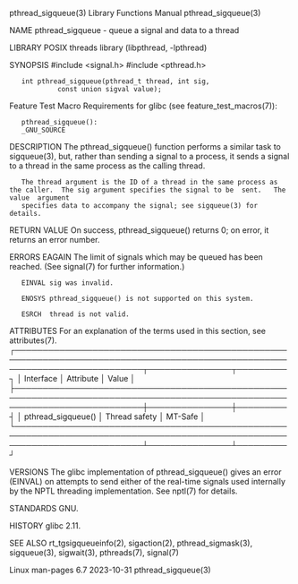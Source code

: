pthread_sigqueue(3)						   Library Functions Manual						   pthread_sigqueue(3)

NAME
       pthread_sigqueue - queue a signal and data to a thread

LIBRARY
       POSIX threads library (libpthread, -lpthread)

SYNOPSIS
       #include <signal.h>
       #include <pthread.h>

       int pthread_sigqueue(pthread_t thread, int sig,
			    const union sigval value);

   Feature Test Macro Requirements for glibc (see feature_test_macros(7)):

       pthread_sigqueue():
	   _GNU_SOURCE

DESCRIPTION
       The  pthread_sigqueue()	function performs a similar task to sigqueue(3), but, rather than sending a signal to a process, it sends a signal to a thread
       in the same process as the calling thread.

       The thread argument is the ID of a thread in the same process as the caller.  The sig argument specifies the signal to be  sent.	  The  value  argument
       specifies data to accompany the signal; see sigqueue(3) for details.

RETURN VALUE
       On success, pthread_sigqueue() returns 0; on error, it returns an error number.

ERRORS
       EAGAIN The limit of signals which may be queued has been reached.  (See signal(7) for further information.)

       EINVAL sig was invalid.

       ENOSYS pthread_sigqueue() is not supported on this system.

       ESRCH  thread is not valid.

ATTRIBUTES
       For an explanation of the terms used in this section, see attributes(7).
       ┌───────────────────────────────────────────────────────────────────────────────────────────────────────────────────────────┬───────────────┬─────────┐
       │ Interface														   │ Attribute	   │ Value   │
       ├───────────────────────────────────────────────────────────────────────────────────────────────────────────────────────────┼───────────────┼─────────┤
       │ pthread_sigqueue()													   │ Thread safety │ MT-Safe │
       └───────────────────────────────────────────────────────────────────────────────────────────────────────────────────────────┴───────────────┴─────────┘

VERSIONS
       The  glibc implementation of pthread_sigqueue() gives an error (EINVAL) on attempts to send either of the real-time signals used internally by the NPTL
       threading implementation.  See nptl(7) for details.

STANDARDS
       GNU.

HISTORY
       glibc 2.11.

SEE ALSO
       rt_tgsigqueueinfo(2), sigaction(2), pthread_sigmask(3), sigqueue(3), sigwait(3), pthreads(7), signal(7)

Linux man-pages 6.7							  2023-10-31							   pthread_sigqueue(3)
